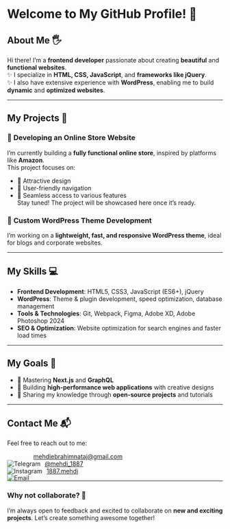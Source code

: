 # Welcome to My GitHub Profile! 👋

## About Me 🖐️
Hi there! I’m a **frontend developer** passionate about creating **beautiful** and **functional websites**.  
✨ I specialize in **HTML, CSS, JavaScript**, and **frameworks like jQuery**.  
✨ I also have extensive experience with **WordPress**, enabling me to build **dynamic** and **optimized websites**.  

---

## My Projects 🚀

### 🔧 **Developing an Online Store Website**  
I’m currently building a **fully functional online store**, inspired by platforms like **Amazon**.  
This project focuses on:  
- 📌 Attractive design  
- 📌 User-friendly navigation  
- 📌 Seamless access to various features  
Stay tuned! The project will be showcased here once it’s ready.  

### 🔧 **Custom WordPress Theme Development**  
I’m working on a **lightweight, fast, and responsive WordPress theme**, ideal for blogs and corporate websites.  

---

## My Skills 💻

- **Frontend Development**: HTML5, CSS3, JavaScript (ES6+), jQuery  
- **WordPress**: Theme & plugin development, speed optimization, database management  
- **Tools & Technologies**: Git, Webpack, Figma, Adobe XD, Adobe Photoshop 2024  
- **SEO & Optimization**: Website optimization for search engines and faster load times  

---

## My Goals 🌟

- 🚀 Mastering **Next.js** and **GraphQL**  
- 🚀 Building **high-performance web applications** with creative designs  
- 🚀 Sharing my knowledge through **open-source projects** and tutorials  

---

## Contact Me 📬

Feel free to reach out to me:

<div style="display: flex; align-items: center; gap: 10px;">
  <img src="https://img.icons8.com/?size=20&width=100&id=CXYJjRfKlwI9&format=png&color=000000" alt="Email" style="position: relative; top: 50px;">
  <a href="mailto:mehdiebrahimnataj@gmail.com">mehdiebrahimnataj@gmail.com</a>
</div>

<div style="display: flex; align-items: center; gap: 10px;">
  <img src="https://img.icons8.com/?size=20&&id=oWiuH0jFiU0R&format=png&color=000000" alt="Telegram">
  <a href="https://t.me/mehdi_1887">@mehdi_1887</a>
</div>

<div style="display: flex; align-items: center; gap: 10px;">
  <img src="https://img.icons8.com/?size=20&id=Xy10Jcu1L2Su&format=png&color=000000" alt="Instagram">
  <a href="https://instagram.com/1887.mehdi">1887.mehdi</a>
</div>



---

### Why not collaborate? 🤝  
I’m always open to feedback and excited to collaborate on **new and exciting projects**. Let’s create something awesome together!
